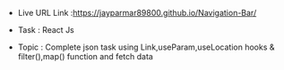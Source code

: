 - Live URL Link :https://jayparmar89800.github.io/Navigation-Bar/

 * Task : React Js 

 - Topic :  Complete json task using Link,useParam,useLocation hooks & filter(),map() function and fetch data 
 